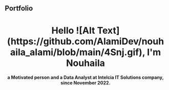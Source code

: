 ## Portfolio
<div align="center">
<h1 align="center">Hello ![Alt Text](https://github.com/AlamiDev/nouhaila_alami/blob/main/4Snj.gif), I'm Nouhaila</h1>
<h4 align="center">a Motivated person and a Data Analyst at Intelcia IT Solutions company, since November 2022. </h4>
</div>

